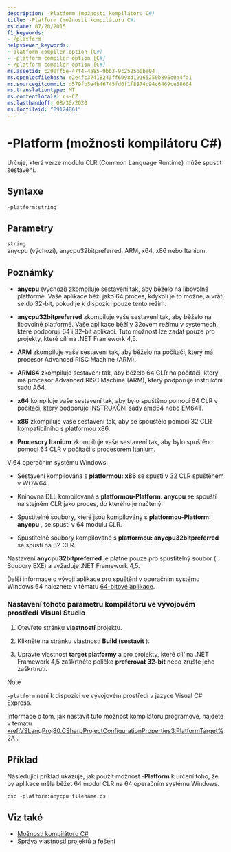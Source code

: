 ```yaml
---
description: -Platform (možnosti kompilátoru C#)
title: -Platform (možnosti kompilátoru C#)
ms.date: 07/20/2015
f1_keywords:
- /platform
helpviewer_keywords:
- platform compiler option [C#]
- -platform compiler option [C#]
- /platform compiler option [C#]
ms.assetid: c290ff5e-47f4-4a85-9bb3-9c2525b0be04
ms.openlocfilehash: e2e4fc37418243ff6998d19165250b895c0a4fa1
ms.sourcegitcommit: d579fb5e4b46745fd0f1f8874c94c6469ce58604
ms.translationtype: MT
ms.contentlocale: cs-CZ
ms.lasthandoff: 08/30/2020
ms.locfileid: "89124861"
---
```

# <a name="-platform-c-compiler-options"></a>-Platform (možnosti kompilátoru C#)

Určuje, která verze modulu CLR (Common Language Runtime) může spustit sestavení.

## <a name="syntax"></a>Syntaxe

```console
-platform:string
```

## <a name="parameters"></a>Parametry

`string` \
anycpu (výchozí), anycpu32bitpreferred, ARM, x64, x86 nebo Itanium.

## <a name="remarks"></a>Poznámky

- **anycpu** (výchozí) zkompiluje sestavení tak, aby běželo na libovolné platformě. Vaše aplikace běží jako 64 proces, kdykoli je to možné, a vrátí se do 32-bit, pokud je k dispozici pouze tento režim.

- **anycpu32bitpreferred** zkompiluje vaše sestavení tak, aby běželo na libovolné platformě. Vaše aplikace běží v 32ovém režimu v systémech, které podporují 64 i 32-bit aplikací. Tuto možnost lze zadat pouze pro projekty, které cílí na .NET Framework 4,5.

- **ARM** zkompiluje vaše sestavení tak, aby běželo na počítači, který má procesor Advanced RISC Machine (ARM).

- **ARM64** zkompiluje sestavení tak, aby běželo 64 CLR na počítači, který má procesor Advanced RISC Machine (ARM), který podporuje instrukční sadu A64.

- **x64** kompiluje vaše sestavení tak, aby bylo spuštěno pomocí 64 CLR v počítači, který podporuje INSTRUKČNÍ sady amd64 nebo EM64T.

- **x86** zkompiluje vaše sestavení tak, aby se spouštělo pomocí 32 CLR kompatibilního s platformou x86.

- **Procesory Itanium** zkompiluje vaše sestavení tak, aby bylo spuštěno pomocí 64 CLR v počítači s procesorem Itanium.

V 64 operačním systému Windows:

- Sestavení kompilována s **platformou: x86** se spustí v 32 CLR spuštěném v WOW64.

- Knihovna DLL kompilovaná s **platformou-Platform: anycpu** se spouští na stejném CLR jako proces, do kterého je načtený.

- Spustitelné soubory, které jsou kompilovány s **platformou-Platform: anycpu** , se spustí v 64 modulu CLR.

- Spustitelné soubory kompilované s **platformou: anycpu32bitpreferred** se spustí na 32 CLR.

Nastavení **anycpu32bitpreferred** je platné pouze pro spustitelný soubor (. Soubory EXE) a vyžaduje .NET Framework 4,5.

Další informace o vývoji aplikace pro spuštění v operačním systému Windows 64 naleznete v tématu [64-bitové aplikace](../../../framework/64-bit-apps.md).

### <a name="to-set-this-compiler-option-in-the-visual-studio-development-environment"></a>Nastavení tohoto parametru kompilátoru ve vývojovém prostředí Visual Studio

1. Otevřete stránku **vlastností** projektu.

2. Klikněte na stránku vlastností **Build (sestavit** ).

3. Upravte vlastnost **target platformy** a pro projekty, které cílí na .NET Framework 4,5 zaškrtněte políčko **preferovat 32-bit** nebo zrušte jeho zaškrtnutí.

> [!NOTE]
> `-platform` není k dispozici ve vývojovém prostředí v jazyce Visual C# Express.

Informace o tom, jak nastavit tuto možnost kompilátoru programově, najdete v tématu <xref:VSLangProj80.CSharpProjectConfigurationProperties3.PlatformTarget%2A> .

## <a name="example"></a>Příklad

Následující příklad ukazuje, jak použít možnost **-Platform** k určení toho, že by aplikace měla běžet 64 modul CLR na 64 operačním systému Windows.

```console
csc -platform:anycpu filename.cs
```

## <a name="see-also"></a>Viz také

- [Možnosti kompilátoru C#](index.md)
- [Správa vlastností projektů a řešení](/visualstudio/ide/managing-project-and-solution-properties)
